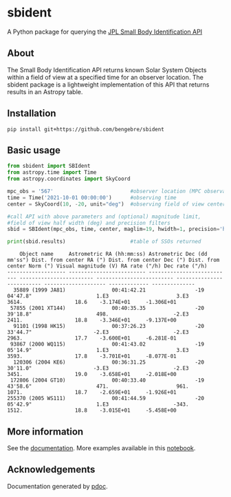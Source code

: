 # sbident
A Python package for querying the [JPL Small Body Identification API](https://ssd-api.jpl.nasa.gov/doc/sb_ident.html)

## About
The Small Body Identification API returns known Solar System Objects within a field of view at a specified time for an observer location.  The sbident package is a lightweight implementation of this API that returns results in an Astropy table.

## Installation
```console
pip install git+https://github.com/bengebre/sbident
```

## Basic usage
```python
from sbident import SBIdent
from astropy.time import Time
from astropy.coordinates import SkyCoord

mpc_obs = '567'                         #observer location (MPC observatory code)
time = Time('2021-10-01 00:00:00')      #observing time
center = SkyCoord(10, -20, unit="deg")  #observing field of view center

#call API with above parameters and (optional) magnitude limit, 
#field of view half width (deg) and precision filters
sbid = SBIdent(mpc_obs, time, center, maglim=19, hwidth=1, precision='high')

print(sbid.results)                     #table of SSOs returned
```
```
    Object name     Astrometric RA (hh:mm:ss) Astrometric Dec (dd mm'ss") Dist. from center RA (") Dist. from center Dec (") Dist. from center Norm (") Visual magnitude (V) RA rate ("/h) Dec rate ("/h)
------------------- ------------------------- --------------------------- ------------------------ ------------------------- -------------------------- -------------------- ------------- --------------
  35889 (1999 JA81)               00:41:42.21                -19 04'47.8"                     1.E3                      3.E3                      3614.                 18.6    -3.174E+01     -1.306E+01
 57855 (2001 XT144)               00:40:35.35                -20 39'18.8"                     498.                     -2.E3                      2411.                 18.8    -3.346E+01     -9.137E+00
  91101 (1998 HK15)               00:37:26.23                -20 33'44.7"                    -2.E3                     -2.E3                      2963.                 17.7    -3.600E+01     -6.281E-01
 93867 (2000 WQ115)               00:41:43.02                -19 05'14.9"                     1.E3                      3.E3                      3593.                 17.8    -3.701E+01     -8.077E-01
  120306 (2004 KE6)               00:36:31.25                -20 30'11.0"                    -3.E3                     -2.E3                      3451.                 19.0    -3.658E+01     -2.018E+00
 172806 (2004 GT10)               00:40:33.40                -19 43'58.6"                     471.                      961.                      1071.                 18.7    -2.659E+01     -1.926E+01
255370 (2005 WS111)               00:41:44.59                -20 05'42.9"                     1.E3                     -343.                      1512.                 18.8    -3.015E+01     -5.458E+00
```

## More information
See the [documentation](https://bengebre.github.io/sbident/).  More examples available in this [notebook](https://github.com/bengebre/sbident/blob/main/examples/sbident-examples.ipynb).

## Acknowledgements
Documentation generated by [pdoc](https://pdoc.dev/).
